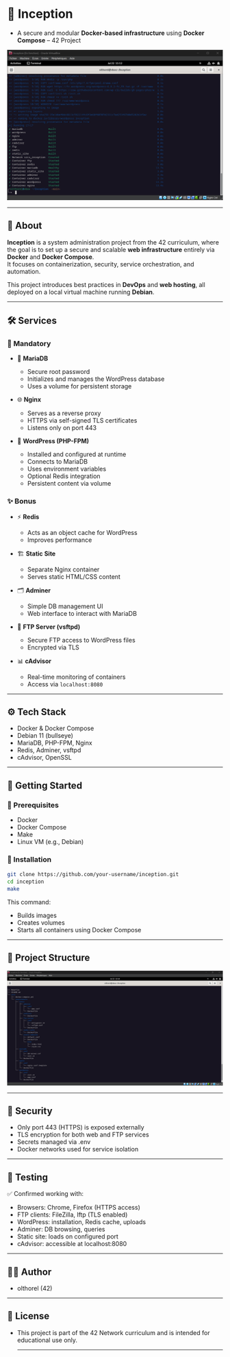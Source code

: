 # 🐳 Inception

- A secure and modular **Docker-based infrastructure** using **Docker Compose** – 42 Project
  

<p align="center">
  <img src="https://github.com/othorel/Inception/blob/main/img/project.png" />
</p>

---

## 🧠 About

**Inception** is a system administration project from the 42 curriculum, where the goal is to set up a secure and scalable **web infrastructure** entirely via **Docker** and **Docker Compose**.  
It focuses on containerization, security, service orchestration, and automation.

This project introduces best practices in **DevOps** and **web hosting**, all deployed on a local virtual machine running **Debian**.

---

## 🛠️ Services

### 🧱 Mandatory

- 🐬 **MariaDB**  
  - Secure root password  
  - Initializes and manages the WordPress database  
  - Uses a volume for persistent storage

- 🌐 **Nginx**  
  - Serves as a reverse proxy  
  - HTTPS via self-signed TLS certificates  
  - Listens only on port 443

- 📝 **WordPress (PHP-FPM)**  
  - Installed and configured at runtime  
  - Connects to MariaDB  
  - Uses environment variables  
  - Optional Redis integration  
  - Persistent content via volume

### ✨ Bonus

- ⚡ **Redis**  
  - Acts as an object cache for WordPress  
  - Improves performance

- 🏗️ **Static Site**  
  - Separate Nginx container  
  - Serves static HTML/CSS content

- 🗂️ **Adminer**  
  - Simple DB management UI  
  - Web interface to interact with MariaDB

- 📂 **FTP Server (vsftpd)**  
  - Secure FTP access to WordPress files  
  - Encrypted via TLS

- 📊 **cAdvisor**  
  - Real-time monitoring of containers  
  - Access via `localhost:8080`

---

## ⚙️ Tech Stack

- Docker & Docker Compose  
- Debian 11 (bullseye)  
- MariaDB, PHP-FPM, Nginx  
- Redis, Adminer, vsftpd  
- cAdvisor, OpenSSL

---

## 🚀 Getting Started

### 🔧 Prerequisites

- Docker  
- Docker Compose  
- Make  
- Linux VM (e.g., Debian)

### 🔨 Installation

```bash
git clone https://github.com/your-username/inception.git
cd inception
make
```

This command:

- Builds images
- Creates volumes
- Starts all containers using Docker Compose

---

## 📁 Project Structure

<p align="center">
  <img src="https://github.com/othorel/Inception/blob/main/img/tree.png" />
</p>

---

## 🔐 Security

- Only port 443 (HTTPS) is exposed externally
- TLS encryption for both web and FTP services
- Secrets managed via .env
- Docker networks used for service isolation

---

## 🧪 Testing

✅ Confirmed working with:
- Browsers: Chrome, Firefox (HTTPS access)
- FTP clients: FileZilla, lftp (TLS enabled)
- WordPress: installation, Redis cache, uploads
- Adminer: DB browsing, queries
- Static site: loads on configured port
- cAdvisor: accessible at localhost:8080

---

## 👨‍💻 Author

- olthorel (42)

---

## 📜 License

- This project is part of the 42 Network curriculum and is intended for educational use only.

  ---
